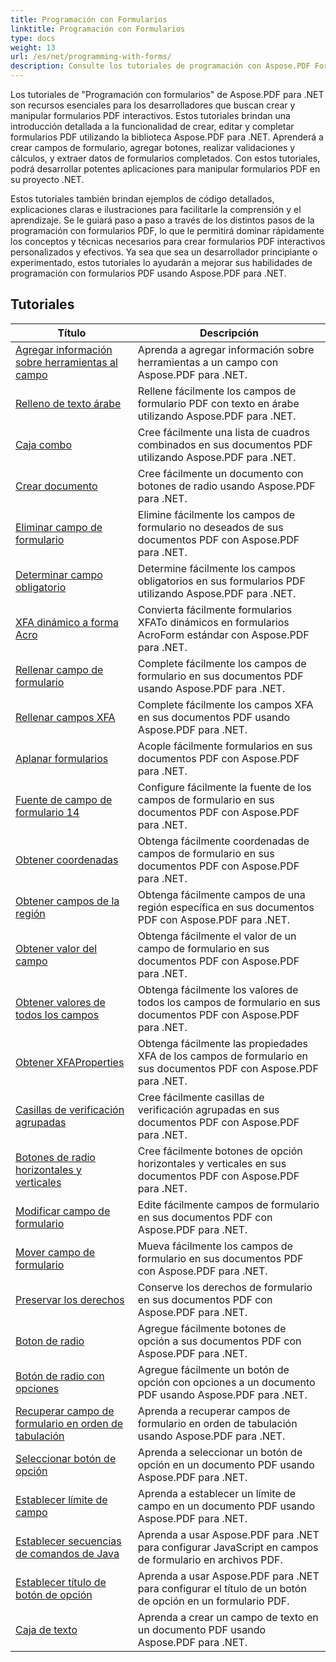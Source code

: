 ```yaml
---
title: Programación con Formularios
linktitle: Programación con Formularios
type: docs
weight: 13
url: /es/net/programming-with-forms/
description: Consulte los tutoriales de programación con Aspose.PDF Forms for .NET para crear y administrar formularios interactivos en sus archivos PDF.
---
```

Los tutoriales de "Programación con formularios" de Aspose.PDF para .NET son recursos esenciales para los desarrolladores que buscan crear y manipular formularios PDF interactivos. Estos tutoriales brindan una introducción detallada a la funcionalidad de crear, editar y completar formularios PDF utilizando la biblioteca Aspose.PDF para .NET. Aprenderá a crear campos de formulario, agregar botones, realizar validaciones y cálculos, y extraer datos de formularios completados. Con estos tutoriales, podrá desarrollar potentes aplicaciones para manipular formularios PDF en su proyecto .NET.

Estos tutoriales también brindan ejemplos de código detallados, explicaciones claras e ilustraciones para facilitarle la comprensión y el aprendizaje. Se le guiará paso a paso a través de los distintos pasos de la programación con formularios PDF, lo que le permitirá dominar rápidamente los conceptos y técnicas necesarios para crear formularios PDF interactivos personalizados y efectivos. Ya sea que sea un desarrollador principiante o experimentado, estos tutoriales lo ayudarán a mejorar sus habilidades de programación con formularios PDF usando Aspose.PDF para .NET.

## Tutoriales
| Título | Descripción |
| --- | --- | 
| [Agregar información sobre herramientas al campo](./add-tooltip-to-field/) | Aprenda a agregar información sobre herramientas a un campo con Aspose.PDF para .NET. |  
| [Relleno de texto árabe](./arabic-text-filling/) | Rellene fácilmente los campos de formulario PDF con texto en árabe utilizando Aspose.PDF para .NET. |  
| [Caja combo](./combo-box/) | Cree fácilmente una lista de cuadros combinados en sus documentos PDF utilizando Aspose.PDF para .NET. |  
| [Crear documento](./create-doc/) | Cree fácilmente un documento con botones de radio usando Aspose.PDF para .NET. |  
| [Eliminar campo de formulario](./delete-form-field/) | Elimine fácilmente los campos de formulario no deseados de sus documentos PDF con Aspose.PDF para .NET. |  
| [Determinar campo obligatorio](./determine-required-field/) | Determine fácilmente los campos obligatorios en sus formularios PDF utilizando Aspose.PDF para .NET. |  
| [XFA dinámico a forma Acro](./dynamic-xfa-to-acro-form/) | Convierta fácilmente formularios XFATo dinámicos en formularios AcroForm estándar con Aspose.PDF para .NET. |  
| [Rellenar campo de formulario](./fill-form-field/) | Complete fácilmente los campos de formulario en sus documentos PDF usando Aspose.PDF para .NET. |  
| [Rellenar campos XFA](./fill-xfafields/) | Complete fácilmente los campos XFA en sus documentos PDF usando Aspose.PDF para .NET. |  
| [Aplanar formularios](./flatten-forms/) | Acople fácilmente formularios en sus documentos PDF con Aspose.PDF para .NET. |  
| [Fuente de campo de formulario 14](./form-field-font-14/) | Configure fácilmente la fuente de los campos de formulario en sus documentos PDF con Aspose.PDF para .NET. |  
| [Obtener coordenadas](./get-coordinates/) | Obtenga fácilmente coordenadas de campos de formulario en sus documentos PDF con Aspose.PDF para .NET. |  
| [Obtener campos de la región](./get-fields-from-region/) | Obtenga fácilmente campos de una región específica en sus documentos PDF con Aspose.PDF para .NET. |  
| [Obtener valor del campo](./get-value-from-field/) | Obtenga fácilmente el valor de un campo de formulario en sus documentos PDF con Aspose.PDF para .NET. |  
| [Obtener valores de todos los campos](./get-values-from-all-fields/) | Obtenga fácilmente los valores de todos los campos de formulario en sus documentos PDF con Aspose.PDF para .NET. |  
| [Obtener XFAProperties](./get-xfaproperties/) | Obtenga fácilmente las propiedades XFA de los campos de formulario en sus documentos PDF con Aspose.PDF para .NET. |  
| [Casillas de verificación agrupadas](./grouped-check-boxes/) | Cree fácilmente casillas de verificación agrupadas en sus documentos PDF con Aspose.PDF para .NET. |  
| [Botones de radio horizontales y verticales](./horizontally-and-vertically-radio-buttons/) | Cree fácilmente botones de opción horizontales y verticales en sus documentos PDF con Aspose.PDF para .NET. |  
| [Modificar campo de formulario](./modify-form-field/) | Edite fácilmente campos de formulario en sus documentos PDF con Aspose.PDF para .NET. |  
| [Mover campo de formulario](./move-form-field/) | Mueva fácilmente los campos de formulario en sus documentos PDF con Aspose.PDF para .NET. |  
| [Preservar los derechos](./preserve-rights/) | Conserve los derechos de formulario en sus documentos PDF con Aspose.PDF para .NET. |  
| [Boton de radio](./radio-button/) | Agregue fácilmente botones de opción a sus documentos PDF con Aspose.PDF para .NET. |  
| [Botón de radio con opciones](./radio-button-with-options/) | Agregue fácilmente un botón de opción con opciones a un documento PDF usando Aspose.PDF para .NET. |  
| [Recuperar campo de formulario en orden de tabulación](./retrieve-form-field-in-tab-order/) | Aprenda a recuperar campos de formulario en orden de tabulación usando Aspose.PDF para .NET. |  
| [Seleccionar botón de opción](./select-radio-button/) | Aprenda a seleccionar un botón de opción en un documento PDF usando Aspose.PDF para .NET. |  
| [Establecer límite de campo](./set-field-limit/) | Aprenda a establecer un límite de campo en un documento PDF usando Aspose.PDF para .NET. |  
| [Establecer secuencias de comandos de Java](./set-java-script/) | Aprenda a usar Aspose.PDF para .NET para configurar JavaScript en campos de formulario en archivos PDF. |  
| [Establecer título de botón de opción](./set-radio-button-caption/) | Aprenda a usar Aspose.PDF para .NET para configurar el título de un botón de opción en un formulario PDF. |  
| [Caja de texto](./text-box/) | Aprenda a crear un campo de texto en un documento PDF usando Aspose.PDF para .NET. |  